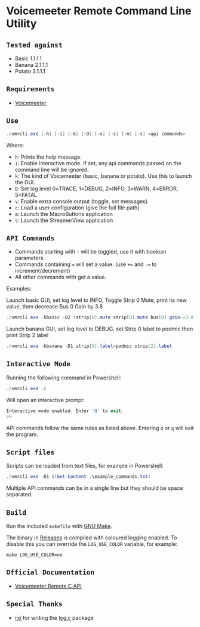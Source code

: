 # Voicemeeter Remote Command Line Utility

## `Tested against`

- Basic 1.1.1.1
- Banana 2.1.1.1
- Potato 3.1.1.1

## `Requirements`

- [Voicemeeter](https://voicemeeter.com/)

## `Use`

```powershell
./vmrcli.exe [-h] [-i] [-k] [-D] [-v] [-c] [-m] [-s] <api commands>
```

Where:

- `h`: Prints the help message.
- `i`: Enable interactive mode. If set, any api commands passed on the command line will be ignored.
- `k`: The kind of Voicemeeter (basic, banana or potato). Use this to launch the GUI.
- `D`: Set log level 0=TRACE, 1=DEBUG, 2=INFO, 3=WARN, 4=ERROR, 5=FATAL
- `v`: Enable extra console output (toggle, set messages)
- `c`: Load a user configuration (give the full file path)
- `m`: Launch the MacroButtons application
- `s`: Launch the StreamerView application

## `API Commands`

- Commands starting with `!` will be toggled, use it with boolean parameters.
- Commands containing `=` will set a value. (use `+=` and `-=` to increment/decrement)
- All other commands with get a value.

Examples:

Launch basic GUI, set log level to INFO, Toggle Strip 0 Mute, print its new value, then decrease Bus 0 Gain by 3.8

```powershell
./vmrcli.exe -kbasic -D2 !strip[0].mute strip[0].mute bus[0].gain-=3.8
```

Launch banana GUI, set log level to DEBUG, set Strip 0 label to podmic then print Strip 2 label

```powershell
./vmrcli.exe -kbanana -D1 strip[0].label=podmic strip[2].label
```

## `Interactive Mode`

Running the following command in Powershell:

```powershell
./vmrcli.exe -i
```

Will open an interactive prompt:

```powershell
Interactive mode enabled. Enter 'Q' to exit.
>>
```

API commands follow the same rules as listed above. Entering `Q` or `q` will exit the program.

## `Script files`

Scripts can be loaded from text files, for example in Powershell:

```powershell
./vmrcli.exe -D1 $(Get-Content .\example_commands.txt)
```

Multiple API commands can be in a single line but they should be space separated.

## `Build`

Run the included `makefile` with [GNU Make](https://www.gnu.org/software/make/).

The binary in [Releases][releases] is compiled with coloured logging enabled. To disable this you can override the `LOG_USE_COLOR` variable, for example:

`make LOG_USE_COLOR=no`

## `Official Documentation`

- [Voicemeeter Remote C API][remoteapi-docs]

## `Special Thanks`

- [rxi][rxi-user] for writing the [log.c][log-c] package

[releases]: https://github.com/onyx-and-iris/vmrcli/releases
[remoteapi-docs]: https://github.com/onyx-and-iris/Voicemeeter-SDK/blob/main/VoicemeeterRemoteAPI.pdf
[rxi-user]: https://github.com/rxi
[log-c]: https://github.com/rxi/log.c
